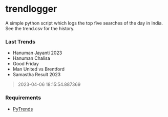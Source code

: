 # trendlogger
A simple python script which logs the top five searches of the day in India.<br>See the trend.csv for the history.<br>

<!-- Last Trends -->
### Last Trends
* Hanuman Jayanti 2023
* Hanuman Chalisa
* Good Friday
* Man United vs Brentford
* Samastha Result 2023
> 2023-04-06 18:15:54.887369

<!-- Requirements -->
### Requirements
* [PyTrends](https://github.com/dreyco676/pytrends)
